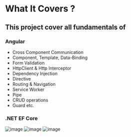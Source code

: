 
# What It Covers ?
## This project cover all fundamentals of
### Angular 
- Cross Component Communication
- Component, Template, Data-Binding
- Form Validation
- HttpClient & Http Interceptor
- Dependency Injection 
- Directive
- Routing & Navigation
- Service Worker
- Pipe 
- CRUD operations 
- Guard etc.
### .NET EF Core


![image](https://user-images.githubusercontent.com/86012214/194705282-6d63764a-d9b8-4601-b7fc-8441fd4757c6.png)
![image](https://user-images.githubusercontent.com/86012214/194705306-8b8c129a-9761-420c-b989-f062441d4418.png)
![image](https://user-images.githubusercontent.com/86012214/194705320-8b70bfe8-c69e-4848-a5a1-07b94eeb6d84.png)

